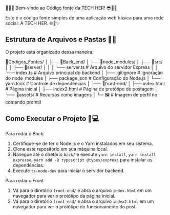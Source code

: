 👩‍💻😎 Bem-vindo ao Código fonte da TECH HER! 😎👩‍💻

Este é o código fonte simples de uma aplicação web básica para uma rede social: A TECH HER. 🌐👩✨

## Estrutura de Arquivos e Pastas 📁📂

O projeto está organizado dessa maneira:

📂Codigos_Fontes/
│
├── 📂Back_end/
│ ├──📂node_modules/ 
│ ├── 📂src/
│ │ ├── 📂server/
│ │ │ └── server.ts # Arquivo do servidor Express
│ │ └── index.ts # Arquivo principal do backend
│ ├── .gitignore # Ignoração do node_modules
│ ├── package.json # Configuração do Node.js
│ └── yarn.lock # Controle de dependências
│
├── 📂front-end/
│ ├── index.html # Página inicial
│ ├── index2.html # Página de protótipo de postagem
│ └── 📂assets/ # Recursos como imagens
│     └─ 🖼️ # Imagem de perfil no comando promtil

## Como Executar o Projeto 🚀💻

Para rodar o Back:

1. Certifique-se de ter o Node.js e o Yarn instalados em seu sistema.
2. Clone este repositório em sua máquina local.
3. Navegue até o diretório `back/` e execute `yarn install`, `yarn install expresse`, `yarn add -D typescript @types/express` para instalar as dependências.
4. Execute `ts-node-dev` para iniciar o servidor backend.

Para rodar o Front

1. Vá para o diretório `front-end/` e abra o arquivo `index.html` em um navegador para ver o protótipo da página inicial.
2. Vá para o diretório `front-end/` e abra o arquivo `index2.html` em um navegador para ver o protótipo do funcionamento do post.

